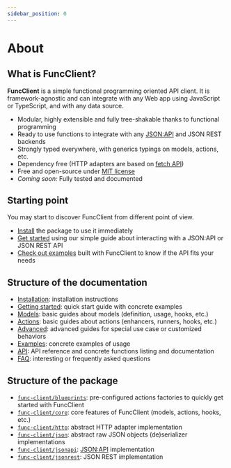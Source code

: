 ```yaml
---
sidebar_position: 0
---
```


# About

## What is FuncClient?

**FuncClient** is a simple functional programming oriented API client. It is
framework-agnostic and can integrate with any Web app using JavaScript or
TypeScript, and with any data source.

-   Modular, highly extensible and fully tree-shakable thanks to functional
    programming
-   Ready to use functions to integrate with any
    [JSON:API](https://jsonapi.org/) and JSON REST backends
-   Strongly typed everywhere, with generics typings on models, actions, etc.
-   Dependency free (HTTP adapters are based on
    [fetch API](https://developer.mozilla.org/en-US/docs/Web/API/Fetch_API))
-   Free and open-source under
    [MIT license](https://opensource.org/licenses/MIT)
-   _Coming soon:_ Fully tested and documented

## Starting point

You may start to discover FuncClient from different point of view.

-   [Install](/docs/installation) the package to use it immediately
-   [Get started](/docs/getting-started) using our simple guide about
    interacting with a JSON:API or JSON REST API
-   [Check out examples](/docs/category/examples) built with FuncClient to know
    if the API fits your needs

## Structure of the documentation

-   [Installation](/docs/installation): installation instructions
-   [Getting started](/docs/getting-started): quick start guide with concrete
    examples
-   [Models](/docs/models): basic guides about models (definition, usage, hooks,
    etc.)
-   [Actions](/docs/actions): basic guides about actions (enhancers, runners,
    hooks, etc.)
-   [Advanced](/docs/category/advanced): advanced guides for special use case or
    customized behaviors
-   [Examples](/docs/category/examples): concrete examples of usage
-   [API](/docs/category/api): API reference and concrete functions listing and
    documentation
-   [FAQ](/docs/faq): interesting or frequently asked questions

## Structure of the package

-   [`func-client/blueprints`](/docs/api/func-client/modules/blueprints):
    pre-configured actions factories to quickly get started with FuncClient
-   [`func-client/core`](/docs/api/func-client/modules/core): core features of
    FuncClient (models, actions, hooks, etc.)
-   [`func-client/http`](/docs/api/func-client/modules/http): abstract HTTP
    adapter implementation
-   [`func-client/json`](/docs/api/func-client/modules/json): abstract raw JSON
    objects (de)serializer implementations
-   [`func-client/jsonapi`](/docs/api/func-client/modules/jsonapi):
    [JSON:API](https://jsonapi.org) implementation
-   [`func-client/jsonrest`](/docs/api/func-client/modules/jsonrest): JSON REST
    implementation
